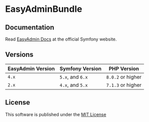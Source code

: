 # EasyAdminBundle


Documentation
-------------

Read [EasyAdmin Docs][1] at the official Symfony website.

Versions
--------

| EasyAdmin Version | Symfony Version  | PHP Version       | 
|-------------------| ---------------- |-------------------| 
| `4.x`             | `5.x`, and `6.x` | `8.0.2` or higher | 
| `2.x`             | `4.x`, and `5.x` | `7.1.3` or higher |


License
-------

This software is published under the [MIT License](LICENSE.md)

[1]: https://symfony.com/doc/4.x/bundles/EasyAdminBundle/index.html